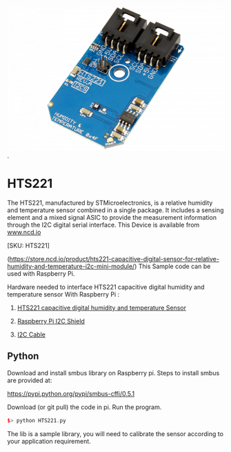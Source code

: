 [![HTS221](HTS221_I2C.png)](https://store.ncd.io/product/hts221-capacitive-digital-sensor-for-relative-humidity-and-temperature-i2c-mini-module/).

# HTS221

The HTS221, manufactured by STMicroelectronics, is a relative humidity and temperature sensor combined in a single package. It includes a sensing element and a mixed signal ASIC to provide the measurement information through the I2C digital serial interface.
This Device is available from www.ncd.io

[SKU: HTS221]

(https://store.ncd.io/product/hts221-capacitive-digital-sensor-for-relative-humidity-and-temperature-i2c-mini-module/)
This Sample code can be used with Raspberry Pi.

Hardware needed to interface HTS221 capacitive digital humidity and temperature sensor With Raspberry Pi :

1. <a href="https://store.ncd.io/product/hts221-capacitive-digital-sensor-for-relative-humidity-and-temperature-i2c-mini-module/">HTS221 capacitive digital humidity and temperature Sensor</a>

2. <a href="https://store.ncd.io/product/i2c-shield-for-raspberry-pi-3-pi2-with-outward-facing-i2c-port-terminates-over-hdmi-port/">Raspberry Pi I2C Shield</a>

3. <a href="https://store.ncd.io/product/i%C2%B2c-cable/">I2C Cable</a>

## Python

Download and install smbus library on Raspberry pi. Steps to install smbus are provided at:

https://pypi.python.org/pypi/smbus-cffi/0.5.1

Download (or git pull) the code in pi. Run the program.

```cpp
$> python HTS221.py
```
The lib is a sample library, you will need to calibrate the sensor according to your application requirement.
